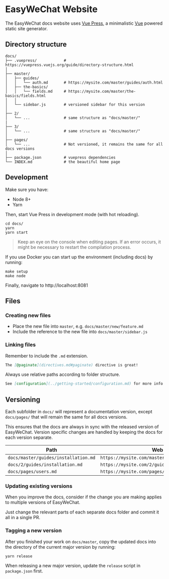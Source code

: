 # EasyWeChat Website

The EasyWeChat docs website uses [Vue Press](https://vuepress.vuejs.org),
a minimalistic [Vue](https://vuejs.org) powered static site generator.

## Directory structure

```
docs/
├── .vuepress/            # https://vuepress.vuejs.org/guide/directory-structure.html
│
├── master/
│   ├── guides/
│   │   └── auth.md       # https://mysite.com/master/guides/auth.html
│   ├── the-basics/
│   │   └── fields.md     # https://mysite.com/master/the-basics/fields.html
│   │
│   └── sidebar.js        # versioned sidebar for this version
│
├── 2/
│   └── ...               # same structure as "docs/master/"
|
├── 3/
│   └── ...               # same structure as "docs/master/"
│
├── pages/
│   └── ...               # Not versioned, it remains the same for all docs versions
│
├── package.json          # vuepress dependencies
└── INDEX.md              # the beautiful home page
```

## Development

Make sure you have:

- Node 8+
- Yarn

Then, start Vue Press in development mode (with hot reloading).

    cd docs/
    yarn
    yarn start

> Keep an eye on the console when editing pages.
> If an error occurs, it might be necessary to restart the compilation process.

If you use Docker you can start up the environment (including docs) by running:

    make setup
    make node

Finally, navigate to http://localhost:8081

## Files

### Creating new files

- Place the new file into `master`, e.g. `docs/master/new/feature.md`
- Include the reference to the new file into `docs/master/sidebar.js`

### Linking files

Remember to include the `.md` extension.

```md
The [@paginate](directives.md#paginate) directive is great!
```

Always use relative paths according to folder structure.

```md
See [configuration](../getting-started/configuration.md) for more info.
```

## Versioning

Each subfolder in `docs/` will represent a documentation version,
except `docs/pages/` that will remain the same for all docs versions.

This ensures that the docs are always in sync with the released version of EasyWeChat.
Version specific changes are handled by keeping the docs for each version separate.

| Path                                 | Web route                                            |
| ------------------------------------ | ---------------------------------------------------- |
| `docs/master/guides/installation.md` | `https://mysite.com/master/guides/installation.html` |
| `docs/2/guides/installation.md`      | `https://mysite.com/2/guides/installation.html`      |
| `docs/pages/users.md`                | `https://mysite.com/pages/users.html`                |

### Updating existing versions

When you improve the docs, consider if the change you are making applies to
multiple versions of EasyWeChat.

Just change the relevant parts of each separate docs folder and commit it all
in a single PR.

### Tagging a new version

After you finished your work on `docs/master`, copy the updated docs
into the directory of the current major version by running:

    yarn release

When releasing a new major version, update the `release` script in `package.json` first.

